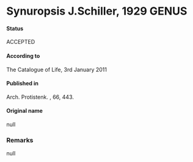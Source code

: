 Synuropsis J.Schiller, 1929 GENUS
=======

#### Status
ACCEPTED

#### According to
The Catalogue of Life, 3rd January 2011

#### Published in
Arch. Protistenk. , 66, 443.

#### Original name
null

### Remarks
null